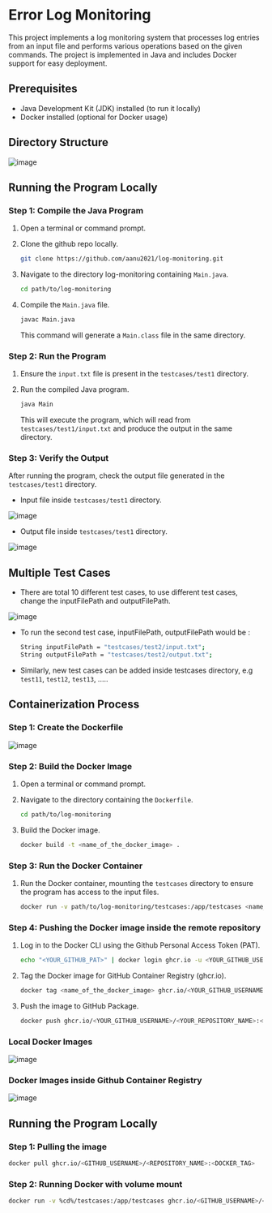 # Error Log Monitoring

This project implements a log monitoring system that processes log entries from an input file and performs various operations based on the given commands. The project is implemented in Java and includes Docker support for easy deployment.

## Prerequisites

- Java Development Kit (JDK) installed (to run it locally)
- Docker installed (optional for Docker usage)

## Directory Structure

![image](https://github.com/aanu2021/log-monitoring/assets/91496248/5c111967-c2ea-481f-b040-df0234ad3f2c)


## Running the Program Locally

### Step 1: Compile the Java Program

1. Open a terminal or command prompt.
2. Clone the github repo locally.
   ```bash
   git clone https://github.com/aanu2021/log-monitoring.git
   ``` 
3. Navigate to the directory log-monitoring containing `Main.java`.

    ```bash
    cd path/to/log-monitoring
    ```

5. Compile the `Main.java` file.

    ```bash
    javac Main.java
    ```

    This command will generate a `Main.class` file in the same directory.

### Step 2: Run the Program

1. Ensure the `input.txt` file is present in the `testcases/test1` directory.
2. Run the compiled Java program.

    ```bash
    java Main
    ```

    This will execute the program, which will read from `testcases/test1/input.txt` and produce the output in the same directory.

### Step 3: Verify the Output

After running the program, check the output file generated in the `testcases/test1` directory.
 - Input file inside `testcases/test1` directory.

![image](https://github.com/aanu2021/log-monitoring/assets/91496248/9c47a906-972b-4aa0-a47f-9170fda51bdd)

 - Output file inside `testcases/test1` directory.

![image](https://github.com/aanu2021/log-monitoring/assets/91496248/6a1a3b94-320b-4823-8e89-0a668152ffdb)


## Multiple Test Cases

- There are total 10 different test cases, to use different test cases, change the inputFilePath and outputFilePath.

![image](https://github.com/aanu2021/log-monitoring/assets/91496248/603059e9-93ae-4387-b732-754e69afef48)

- To run the second test case, inputFilePath, outputFilePath would be :
  ```bash
  String inputFilePath = "testcases/test2/input.txt";
  String outputFilePath = "testcases/test2/output.txt";
  ```
- Similarly, new test cases can be added inside testcases directory, e.g `test11`, `test12`, `test13`, .....

## Containerization Process

### Step 1: Create the Dockerfile

![image](https://github.com/aanu2021/log-monitoring/assets/91496248/8ffc9de1-dfb4-4aa5-a270-005f5fd6dd88)

### Step 2: Build the Docker Image

1. Open a terminal or command prompt.
2. Navigate to the directory containing the `Dockerfile`.

    ```bash
    cd path/to/log-monitoring
    ```

3. Build the Docker image.

    ```bash
    docker build -t <name_of_the_docker_image> .
    ```

### Step 3: Run the Docker Container

1. Run the Docker container, mounting the `testcases` directory to ensure the program has access to the input files.

    ```bash
    docker run -v path/to/log-monitoring/testcases:/app/testcases <name_of_the_docker_image>
    ```

### Step 4: Pushing the Docker image inside the remote repository

1. Log in to the Docker CLI using the Github Personal Access Token (PAT).

    ```bash
    echo "<YOUR_GITHUB_PAT>" | docker login ghcr.io -u <YOUR_GITHUB_USERNAME> --password-stdin
    ```
2. Tag the Docker image for GitHub Container Registry (ghcr.io).

    ```bash
    docker tag <name_of_the_docker_image> ghcr.io/<YOUR_GITHUB_USERNAME>/<YOUR_REPOSITORY_NAME>:<DOCKER_TAG>
    ```    
3. Push the image to GitHub Package.

   ```bash
   docker push ghcr.io/<YOUR_GITHUB_USERNAME>/<YOUR_REPOSITORY_NAME>:<DOCKER_TAG>
   ``` 

### Local Docker Images
![image](https://github.com/aanu2021/log-monitoring/assets/91496248/a877f949-9837-4073-be2b-f0cdc5755897)

### Docker Images inside Github Container Registry
![image](https://github.com/aanu2021/log-monitoring/assets/91496248/b12c88ca-2054-4bbe-a87e-240cd7aa29a3)

## Running the Program Locally

### Step 1: Pulling the image

```bash
docker pull ghcr.io/<GITHUB_USERNAME>/<REPOSITORY_NAME>:<DOCKER_TAG>
```

### Step 2: Running Docker with volume mount

```bash
docker run -v %cd%/testcases:/app/testcases ghcr.io/<GITHUB_USERNAME>/<GITHUB_REPO_NAME>:<DOCKER_TAG>
```
